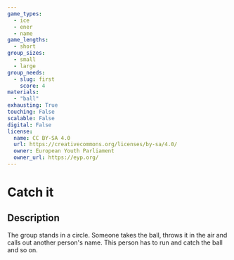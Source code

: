 ```yaml
---
game_types:
  - ice
  - ener
  - name
game_lengths:
  - short
group_sizes:
  - small
  - large
group_needs:
  - slug: first
    score: 4
materials:
  - "ball"
exhausting: True
touching: False
scalable: False
digital: False
license:
  name: CC BY-SA 4.0
  url: https://creativecommons.org/licenses/by-sa/4.0/
  owner: European Youth Parliament
  owner_url: https://eyp.org/
---
```

# Catch it

## Description
The group stands in a circle. Someone takes the ball, throws it in the air and calls out another person's name. This person has to run and catch the ball and so on.
